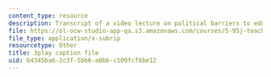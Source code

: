```yaml
---
content_type: resource
description: Transcript of a video lecture on political barriers to educational change.
file: https://ol-ocw-studio-app-qa.s3.amazonaws.com/courses/5-95j-teaching-college-level-science-and-engineering-spring-2009/b4345ba62c3f5bb6a0bbc109fcf6be12_PaYY0e9eE2A.vtt
file_type: application/x-subrip
resourcetype: Other
title: 3play caption file
uid: b4345ba6-2c3f-5bb6-a0bb-c109fcf6be12
---
```


